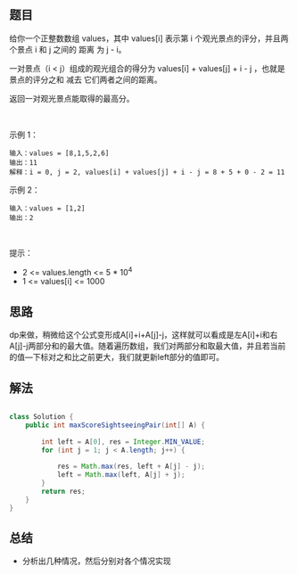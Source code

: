 
## 题目

给你一个正整数数组 values，其中 values[i] 表示第 i 个观光景点的评分，并且两个景点 i 和 j 之间的 距离 为 j - i。

一对景点（i < j）组成的观光组合的得分为 values[i] + values[j] + i - j ，也就是景点的评分之和 减去 它们两者之间的距离。

返回一对观光景点能取得的最高分。

 

示例 1：

    输入：values = [8,1,5,2,6]
    输出：11
    解释：i = 0, j = 2, values[i] + values[j] + i - j = 8 + 5 + 0 - 2 = 11
示例 2：

    输入：values = [1,2]
    输出：2
 

提示：

- 2 <= values.length <= 5 * 10<sup>4</sup>
- 1 <= values[i] <= 1000


## 思路

dp来做，稍微给这个公式变形成A[i]+i+A[j]-j，这样就可以看成是左A[i]+i和右A[j]-j两部分和的最大值。随着遍历数组，我们对两部分和取最大值，并且若当前的值—下标对之和比之前更大，我们就更新left部分的值即可。


## 解法
```java

class Solution {
    public int maxScoreSightseeingPair(int[] A) {
        
        int left = A[0], res = Integer.MIN_VALUE;
        for (int j = 1; j < A.length; j++) {
            
            res = Math.max(res, left + A[j] - j);
            left = Math.max(left, A[j] + j);
        }
        return res;
    }
}
```

## 总结

- 分析出几种情况，然后分别对各个情况实现 
